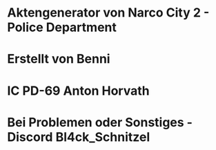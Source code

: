# Aktengenerator von Narco City 2 - Police Department
# Erstellt von Benni
 # IC PD-69 Anton Horvath
 # Bei Problemen oder Sonstiges - Discord Bl4ck_Schnitzel
